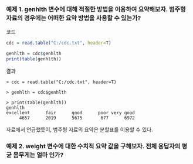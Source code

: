 ### 예제 1. genhlth 변수에 대해 적절한 방법을 이용하여 요약해보자. 범주형 자료의 경우에는 어떠한 요약 방법을 사용할 수 있는가?

코드
```R
cdc = read.table("C:/cdc.txt", header=T)

genhlth = cdc$genhlth
print(table(genhlth))
```

결과
```
> cdc = read.table("C:/cdc.txt", header=T)

> genhlth = cdc$genhlth

> print(table(genhlth))
genhlth
excellent      fair      good      poor very good 
     4657      2019      5675       677      6972
```

자료에서 언급했듯이, 범주형 자료의 요약은 분할표를 이용할 수 있다.

### 예제 2. weight 변수에 대한 수치적 요약 값을 구해보자. 전체 응답자의 평균 몸무게는 얼마 인가?

